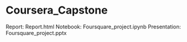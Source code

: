 # Coursera_Capstone

Report: Report.html
Notebook: Foursquare_project.ipynb
Presentation: Foursquare_project.pptx
